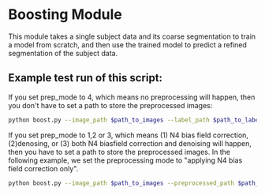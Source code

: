 # **Boosting Module**
This module takes a single subject data and its coarse segmentation to train a model from scratch, and then use the trained model to predict a refined segmentation of the subject data. 

## Example test run of this script:
If you set prep_mode to 4, which means no preprocessing will happen, then you don't have to set a path to store the preprocessed images:


```bash
python boost.py --image_path $path_to_images --label_path $path_to_labels --output_path $path_to_output --output_model $path_to_scratch_model --prep_mode 4 --epochs $n_epochs --learning_rate 1e-3
```

If you set prep_mode to 1,2 or 3, which means (1) N4 bias field correction, (2)denosing, or (3) both N4 biasfield correction and denoising will happen, then you have to set a path to store the preprocessed images. In the following example, we set the preprocessing mode to "applying N4 bias field correction only".


```bash
python boost.py --image_path $path_to_images --preprocessed_path $path_to_preprocessed_images --label_path $path_to_labels --output_path $path_to_output --output_model $path_to_scratch_model --prep_mode 1 --epochs $n_epochs --learning_rate 1e-3
```
